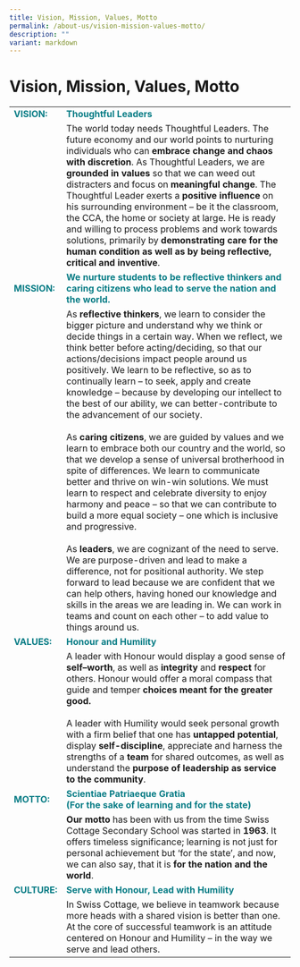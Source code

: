 ```yaml
---
title: Vision, Mission, Values, Motto
permalink: /about-us/vision-mission-values-motto/
description: ""
variant: markdown
---
```

# Vision, Mission, Values, Motto


|          |                            |
|----------|---------------------------------------|
| <span style="color: #077c85"> <b>VISION:</b> </span>  |    <span style="color: #077c85"> <b>Thoughtful Leaders</b> </span>                              |
|          | The world today needs Thoughtful Leaders. The future economy and our world points to nurturing individuals who can **embrace change and chaos with discretion**.  As Thoughtful Leaders, we are **grounded in values** so that we can weed out distracters and focus on **meaningful change**. The Thoughtful Leader exerts a **positive influence** on his surrounding environment – be it the classroom, the CCA, the home or society at large. He is ready and willing to process problems and work towards solutions, primarily by **demonstrating care for the human condition as well as by being reflective, critical and inventive**.                                                   |
| <span style="color: #077c85"> <b>MISSION: </b> </span>     | <span style="color: #077c85"> <b>We nurture students to be reflective thinkers and caring citizens who lead to serve the nation and the world. </b> </span>                                            |
|          | As **reflective thinkers**, we learn to consider the bigger picture and understand why we think or decide things in a certain way. When we reflect, we think better before acting/deciding, so that our actions/decisions impact people around us positively. We learn to be reflective, so as to continually learn – to seek, apply and create knowledge – because by developing our intellect to the best of our ability, we can better-contribute to the advancement of our society.<br><br>As **caring citizens**, we are guided by values and we learn to embrace both our country and the world, so that we develop a sense of universal brotherhood in spite of differences. We learn to communicate better and thrive on win-win solutions. We must learn to respect and celebrate diversity to enjoy harmony and peace – so that we can contribute to build a more equal society – one which is inclusive and progressive.<br><br>As **leaders**, we are cognizant of the need to serve. We are purpose-driven and lead to make a difference, not for positional authority. We step forward to lead because we are confident that we can help others, having honed our knowledge and skills in the areas we are leading in. We can work in teams and count on each other – to add value to things around us. |
| <span style="color: #077c85"> <b>VALUES:</b> </span>       | <span style="color: #077c85"> <b>Honour and Humility</b> </span>                      |
|          | A leader with Honour would display a good sense of **self–worth**, as well as **integrity** and **respect** for others. Honour would offer a moral compass that guide and temper **choices meant for the greater good.**<br><br>A leader with Humility would seek personal growth with a firm belief that one has **untapped potential**, display **self-discipline**, appreciate and harness the strengths of a **team** for shared outcomes, as well as understand the **purpose of leadership as service to the community**.             |
| <span style="color: #077c85"> <b> MOTTO: </b> </span>      | <span style="color: #077c85"> <b>Scientiae Patriaeque Gratia<br>(For the sake of learning and for the state)</b> </span>                                             |
|          | **Our motto** has been with us from the time Swiss Cottage Secondary School was started in **1963**. It offers timeless significance; learning is not just for personal achievement but ‘for the state’, and now, we can also say, that it is **for the nation and the world**.                                                                                             |
| <span style="color: #077c85"> <b>CULTURE:</b> </span>      | <span style="color: #077c85"> <b>Serve with Honour, Lead with Humility     </b> </span>                     |
|          | In Swiss Cottage, we believe in teamwork because more heads with a shared vision is better than one. At the core of successful teamwork is an attitude centered on Honour and Humility – in the way we serve and lead others.                       |